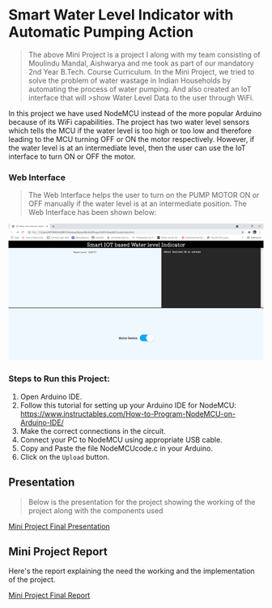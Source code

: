 # Smart Water Level Indicator with Automatic Pumping Action
>The above Mini Project is a project I along with my team consisting of Moulindu Mandal, Aishwarya and me took as part of our mandatory 2nd Year B.Tech. Course Curriculum.
>In the Mini Project, we tried to solve the problem of water wastage in Indian Households by automating the process of water pumping. And also created an IoT interface that will >show Water Level Data to the user through WiFi.

In this project we have used NodeMCU instead of the more popular Arduino because of its WiFi capabilities. The project has two water level sensors which tells the MCU if the water level is too high or too low and therefore leading to the MCU turning OFF or ON the motor respectively. However, if the water level is at an intermediate level, then the user can use the IoT interface to turn ON or OFF the motor.

### Web Interface
>The Web Interface helps the user to turn on the PUMP MOTOR ON or OFF manually if the water level is at an intermediate position.
>The Web Interface has been shown below:

![Web Interface for Smart Water Level Indicator](/IOT%20Water-level%20Indicator%20NodeMCU%20-%20Google%20Chrome%2007-06-2021%2022_27_28.png)

### Steps to Run this Project:
1. Open Arduino IDE.
2. Follow this tutorial for setting up your Arduino IDE for NodeMCU:   https://www.instructables.com/How-to-Program-NodeMCU-on-Arduino-IDE/
3. Make the correct connections in the circuit.
4. Connect your PC to NodeMCU using appropriate USB cable.
5. Copy and Paste the file NodeMCUcode.c in your Arduino.
6. Click on the `Upload` button.

## Presentation
>Below is the presentation for the project showing the working of the project along with the components used
 
[Mini Project Final Presentation](/MINI%20PROJECT-II%20FINAL%20PRESENTATION.pptx)

## Mini Project Report
Here's the report explaining the need the working and the implementation of the project.

[Mini Project Final Report](/Mini%20Project%20Smart%20Water%20Level%20Indicator.docx)
